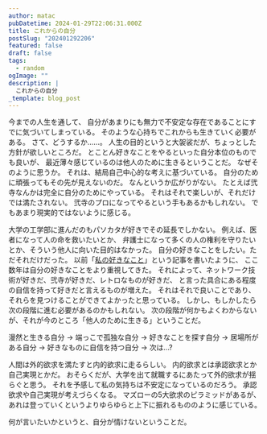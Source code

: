 ```yaml
---
author: matac
pubDatetime: 2024-01-29T22:06:31.000Z
title: これからの自分
postSlug: "202401292206"
featured: false
draft: false
tags:
  - random
ogImage: ""
description: |
  これからの自分
_template: blog_post
---
```


今までの人生を通して、
自分があまりにも無力で不安定な存在であることにすでに気づいてしまっている。
そのような心持ちでこれからも生きていく必要がある。
さて、どうするか......。
人生の目的というと大袈裟だが、ちょっとした方針が欲しいところだ。
とことん好きなことをやるといった自分本位のものでも良いが、
最近薄々感じているのは他人のために生きるということだ。
なぜそのように思うか。
それは、結局自己中心的な考えに基づいている。
自分のために頑張ってもその先が見えないのだ。
なんというか広がりがない。
たとえば弐寺なんかは完全に自分のためにやっている。
それはそれで楽しいが、それだけでは満たされない。
弐寺のプロになってやるという手もあるかもしれない。
でもあまり現実的ではないように感じる。

大学の工学部に進んだのもパソカタが好きでその延長でしかない。
例えば、医者になって人の命を救いたいとか、
弁護士になって多くの人の権利を守りたいとか、そういう他人に向いた目的はなかった。
自分の好きなことをしたい。ただそれだけだった。
以前「[私の好きなこと](/posts/my-fav)」という記事を書いたように、
ここ数年は自分の好きなことをより重視してきた。
それによって、ネットワーク技術が好きだ、弐寺が好きだ、レトロなものが好きだ、
と言った具合にある程度の自信を持って好きだと言えるものが増えた。
それはそれで良いことであり、それらを見つけることができてよかったと思っている。
しかし、もしかしたら次の段階に進む必要があるのかもしれない。
次の段階が何かもよくわからないが、それが今のところ「他人のために生きる」ということだ。

漫然と生きる自分 → 端っこで孤独な自分 → 好きなことを探す自分 → 居場所がある自分 → 好きなものに自信を持つ自分 → 次は...?

人間は外的欲求を満たすと内的欲求に走るらしい。
内的欲求とは承認欲求とか自己実現とかだ。
おそらくだが、大学を出て就職するにあたって外的欲求が揺らぐと思う。
それを予感して私の気持ちは不安定になっているのだろう。
承認欲求や自己実現が考えづらくなる。
マズローの5大欲求のピラミッドがあるが、あれは登っていくというよりゆらゆらと上下に振れるもののように感じている。

何が言いたいかというと、自分が情けないということだ。
